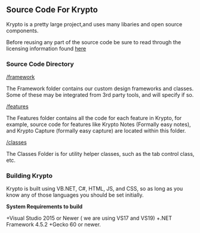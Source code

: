 ## Source Code For Krypto

Krypto is a pretty large project,and uses many libaries and open source components. 

Before reusing any part of the source code be sure to read through the licensing information found [here](https://github.com/jdc20181/Krypto/blob/master/Docs/Licensing.md)

### Source Code Directory

[/framework](https://github.com/jdc20181/Krypto/tree/master/Source/features) 

The Framework folder contains our custom design frameworks and classes. Some of these may be integrated from 3rd party tools, and will specify if so. 

[/features](https://github.com/jdc20181/Krypto/tree/master/Source/features)

The Features folder contains all the code for each feature in Krypto, for example, source code for features like Krypto Notes (Formally easy notes), and Krypto Capture (formally easy capture) are located within this folder. 

[/classes](https://github.com/jdc20181/Krypto/tree/master/Source/classes)

The Classes Folder is for utility helper classes, such as the tab control class, etc. 

### Building Krypto

Krypto is built using VB.NET, C#, HTML, JS, and CSS, so as long as you know any of those languages you should be set initially. 

**System Requirements to build** 

+Visual Studio 2015 or Newer ( we are using VS17 and VS19) 
+.NET Framework 4.5.2 
+Gecko 60 or newer. 
